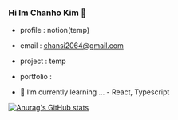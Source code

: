 ### Hi Im Chanho Kim 👋

- profile : notion(temp)
- email : chansi2064@gmail.com
- project : temp
- portfolio :

- 🌱 I’m currently learning ... - React, Typescript


[![Anurag's GitHub stats](https://github-readme-stats.vercel.app/api?username=iWDNN&show_icons=true&theme=radical)](https://github.com/iWDNN)
